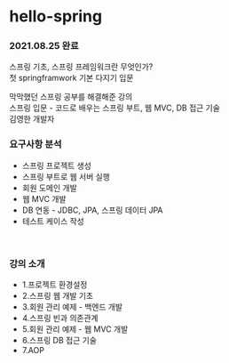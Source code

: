 # hello-spring
### 2021.08.25 완료
스프링 기초, 스프링 프레임워크란 무엇인가?<br/>
첫 springframwork 기본 다지기 입문<br/>

막막했던 스프링 공부를 해결해준 강의<br/>
스프링 입문 - 코드로 배우는 스프링 부트, 웹 MVC, DB 접근 기술<br/>
김영한 개발자<br/>


### 요구사항 분석
* 스프링 프로젝트 생성
* 스프링 부트로 웹 서버 실행
* 회원 도메인 개발
* 웹 MVC 개발
* DB 연동 - JDBC, JPA, 스프링 데이터 JPA
* 테스트 케이스 작성

<br/>

### 강의 소개
* 1.프로젝트 환경설정
* 2.스프링 웹 개발 기초
* 3.회원 관리 예제 - 백엔드 개발
* 4.스프링 빈과 의존관계
* 5.회원 관리 예제 - 웹 MVC 개발
* 6.스프링 DB 접근 기술
* 7.AOP

